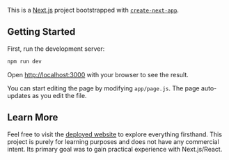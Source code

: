 This is a [Next.js](https://nextjs.org/) project bootstrapped with [`create-next-app`](https://github.com/vercel/next.js/tree/canary/packages/create-next-app).

## Getting Started

First, run the development server:

```bash
npm run dev
```

Open [http://localhost:3000](http://localhost:3000) with your browser to see the result.

You can start editing the page by modifying `app/page.js`. The page auto-updates as you edit the file.


## Learn More

Feel free to visit the [deployed website](https://moov-mock.joaobaggio.com/) to explore everything firsthand. This project is purely for learning purposes and does not have any commercial intent. Its primary goal was to gain practical experience with Next.js/React.
